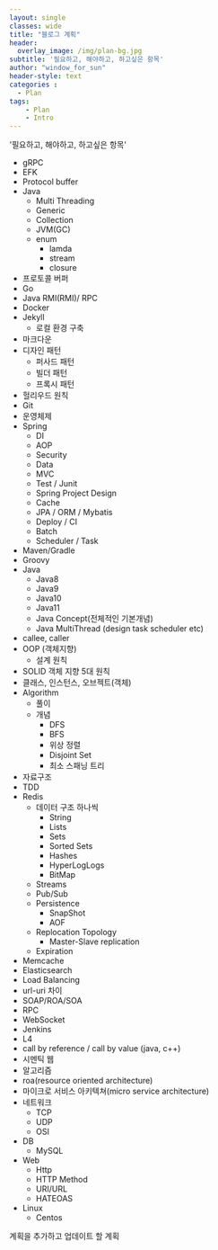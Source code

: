 ```yaml
--- 
layout: single
classes: wide
title: "블로그 계획"
header:
  overlay_image: /img/plan-bg.jpg
subtitle: '필요하고, 해야하고, 하고싶은 항목'
author: "window_for_sun"
header-style: text
categories :
  - Plan
tags:
    - Plan
    - Intro
---  
```


'필요하고, 해야하고, 하고싶은 항목'

- gRPC
- EFK
- Protocol buffer
- Java
	- Multi Threading
	- Generic
	- Collection
	- JVM(GC)
	- enum
        - lamda
        - stream
        - closure
- 프로토콜 버퍼
- Go
- Java RMI(RMI)/ RPC
- Docker
- Jekyll
	- 로컬 환경 구축
- 마크다운
- 디자인 패턴
   - 퍼사드 패턴
   - 빌더 패턴
   - 프록시 패턴
- 헐리우드 원칙
- Git
- 운영체제
- Spring
	- DI
	- AOP
	- Security
	- Data
	- MVC
	- Test / Junit
	- Spring Project Design
	- Cache
	- JPA / ORM / Mybatis
	- Deploy / CI
	- Batch
	- Scheduler / Task
- Maven/Gradle
- Groovy
- Java
	- Java8
	- Java9
	- Java10
	- Java11
	- Java Concept(전체적인 기본개념)
	- Java MultiThread (design task scheduler etc)
- callee, caller
- OOP (객체지향)
	- 설계 원칙
- SOLID 객체 지향 5대 원칙
- 클래스, 인스턴스, 오브젝트(객체)
- Algorithm
	- 풀이
	- 개념
		- DFS
		- BFS
		- 위상 정렬
		- Disjoint Set
		- 최소 스패닝 트리
- 자료구조
- TDD
- Redis
	- 데이터 구조 하나씩
		- String
		- Lists
		- Sets
		- Sorted Sets
		- Hashes
		- HyperLogLogs
		- BitMap
	- Streams
	- Pub/Sub
	- Persistence
		- SnapShot
		- AOF
	- Replocation Topology
		- Master-Slave replication
	- Expiration
- Memcache
- Elasticsearch
- Load Balancing
- url-uri 차이
- SOAP/ROA/SOA
- RPC
- WebSocket
- Jenkins
- L4
- call by reference / call by value (java, c++)
- 시멘틱 웹
- 알고리즘
- roa(resource oriented architecture)
- 마이크로 서비스 아키텍쳐(micro service architecture)
- 네트워크
	- TCP
	- UDP
	- OSI
- DB
	- MySQL
- Web
	- Http
	- HTTP Method
	- URI/URL
	- HATEOAS
- Linux
	- Centos
	
	
계획을 추가하고 업데이트 할 계획
